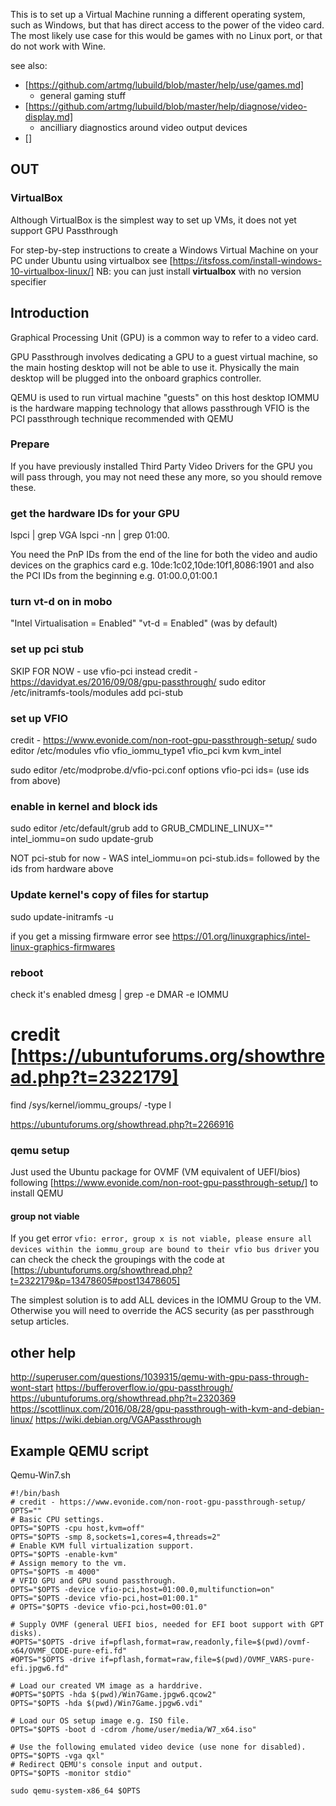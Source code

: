 
This is to set up a Virtual Machine running a different operating system, 
such as Windows, but that has direct access to the power of the video card. 
The most likely use case for this would be games with no Linux port, 
or that do not work with Wine.

see also:
* [https://github.com/artmg/lubuild/blob/master/help/use/games.md]
    * general gaming stuff
* [https://github.com/artmg/lubuild/blob/master/help/diagnose/video-display.md]
    * ancilliary diagnostics around video output devices
* []


## OUT

### VirtualBox

Although VirtualBox is the simplest way to set up VMs, 
it does not yet support GPU Passthrough

For step-by-step instructions to create a Windows Virtual Machine on your PC under Ubuntu using virtualbox see [https://itsfoss.com/install-windows-10-virtualbox-linux/] 
NB: you can just install **virtualbox** with no version specifier


## Introduction

Graphical Processing Unit (GPU) is a common way to refer to a video card. 

GPU Passthrough involves dedicating a GPU to a guest virtual machine, 
so the main hosting desktop will not be able to use it. 
Physically the main desktop will be plugged into the onboard graphics controller.

QEMU is used to run virtual machine "guests" on this host desktop
IOMMU is the hardware mapping technology that allows passthrough
VFIO is the PCI passthrough technique recommended with QEMU 


### Prepare

If you have previously installed Third Party Video Drivers 
for the GPU you will pass through, you may not need these any more, 
so you should remove these. 


### get the hardware IDs for your GPU

lspci | grep VGA
lspci -nn | grep 01:00.

You need the PnP IDs from the end of the line 
for both the video and audio devices on the graphics card
e.g. 10de:1c02,10de:10f1,8086:1901
and also the PCI IDs from the beginning
e.g. 01:00.0,01:00.1

### turn vt-d on in mobo
"Intel Virtualisation = Enabled"
"vt-d = Enabled"
(was by default)

### set up pci stub

SKIP FOR NOW - use vfio-pci instead
credit - https://davidyat.es/2016/09/08/gpu-passthrough/
sudo editor /etc/initramfs-tools/modules
add 
pci-stub


### set up VFIO

credit - https://www.evonide.com/non-root-gpu-passthrough-setup/
sudo editor /etc/modules
vfio
vfio_iommu_type1
vfio_pci
kvm
kvm_intel

sudo editor /etc/modprobe.d/vfio-pci.conf
options vfio-pci ids=
(use ids from above)

### enable in kernel and block ids

sudo editor /etc/default/grub
add to GRUB_CMDLINE_LINUX="" 
intel_iommu=on
sudo update-grub

NOT pci-stub for now - WAS   intel_iommu=on pci-stub.ids=
followed by the ids from hardware above

### Update kernel's copy of files for startup

sudo update-initramfs -u

if you get a missing firmware error see 
https://01.org/linuxgraphics/intel-linux-graphics-firmwares


### reboot

check it's enabled
dmesg | grep -e DMAR -e IOMMU
# credit [https://ubuntuforums.org/showthread.php?t=2322179]
find /sys/kernel/iommu_groups/ -type l

https://ubuntuforums.org/showthread.php?t=2266916

### qemu setup

Just used the Ubuntu package for OVMF (VM equivalent of UEFI/bios)
following [https://www.evonide.com/non-root-gpu-passthrough-setup/] 
to install QEMU

#### group not viable

If you get error `vfio: error, group x is not viable, please ensure all devices within the iommu_group are bound to their vfio bus driver` you can check the check the groupings with the code at 
[https://ubuntuforums.org/showthread.php?t=2322179&p=13478605#post13478605]

The simplest solution is to add ALL devices in the IOMMU Group to the VM. 
Otherwise you will need to override the ACS security (as per passthrough setup articles. 


## other help

http://superuser.com/questions/1039315/qemu-with-gpu-pass-through-wont-start
https://bufferoverflow.io/gpu-passthrough/
https://ubuntuforums.org/showthread.php?t=2320369
https://scottlinux.com/2016/08/28/gpu-passthrough-with-kvm-and-debian-linux/
https://wiki.debian.org/VGAPassthrough


## Example QEMU script

Qemu-Win7.sh
```
#!/bin/bash
# credit - https://www.evonide.com/non-root-gpu-passthrough-setup/
OPTS=""
# Basic CPU settings.
OPTS="$OPTS -cpu host,kvm=off"
OPTS="$OPTS -smp 8,sockets=1,cores=4,threads=2"
# Enable KVM full virtualization support.
OPTS="$OPTS -enable-kvm"
# Assign memory to the vm.
OPTS="$OPTS -m 4000"
# VFIO GPU and GPU sound passthrough.
OPTS="$OPTS -device vfio-pci,host=01:00.0,multifunction=on"
OPTS="$OPTS -device vfio-pci,host=01:00.1"
# OPTS="$OPTS -device vfio-pci,host=00:01.0"

# Supply OVMF (general UEFI bios, needed for EFI boot support with GPT disks).
#OPTS="$OPTS -drive if=pflash,format=raw,readonly,file=$(pwd)/ovmf-x64/OVMF_CODE-pure-efi.fd"
#OPTS="$OPTS -drive if=pflash,format=raw,file=$(pwd)/OVMF_VARS-pure-efi.jpgw6.fd"

# Load our created VM image as a harddrive.
#OPTS="$OPTS -hda $(pwd)/Win7Game.jpgw6.qcow2"
OPTS="$OPTS -hda $(pwd)/Win7Game.jpgw6.vdi"

# Load our OS setup image e.g. ISO file.
OPTS="$OPTS -boot d -cdrom /home/user/media/W7_x64.iso"

# Use the following emulated video device (use none for disabled).
OPTS="$OPTS -vga qxl"
# Redirect QEMU's console input and output.
OPTS="$OPTS -monitor stdio"
 
sudo qemu-system-x86_64 $OPTS
```
